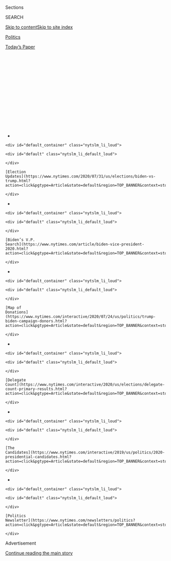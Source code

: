 <div id="app">

<div>

<div>

<div>

<div class="NYTAppHideMasthead css-1q2w90k e1suatyy0">

<div class="section css-ui9rw0 e1suatyy2">

<div class="css-eph4ug er09x8g0">

<div class="css-6n7j50">

</div>

<span class="css-1dv1kvn">Sections</span>

<div class="css-10488qs">

<span class="css-1dv1kvn">SEARCH</span>

</div>

[Skip to content](#site-content)[Skip to site
index](#site-index)

</div>

<div id="masthead-section-label" class="css-1wr3we4 eaxe0e00">

[Politics](https://www.nytimes.com/section/politics)

</div>

<div class="css-10698na e1huz5gh0">

</div>

</div>

<div id="masthead-bar-one" class="section hasLinks css-15hmgas e1csuq9d3">

<div class="css-uqyvli e1csuq9d0">

</div>

<div class="css-1uqjmks e1csuq9d1">

</div>

<div class="css-9e9ivx">

[](https://myaccount.nytimes.com/auth/login?response_type=cookie&client_id=vi)

</div>

<div class="css-1bvtpon e1csuq9d2">

[Today’s
Paper](https://www.nytimes.com/section/todayspaper)

</div>

</div>

</div>

</div>

<div data-aria-hidden="false">

<div id="site-content" data-role="main">

<div>

<div class="css-1aor85t" style="opacity:0.000000001;z-index:-1;visibility:hidden">

<div class="css-1hqnpie">

<div class="css-epjblv">

<span class="css-17xtcya">[Politics](/section/politics)</span><span class="css-x15j1o">|</span><span class="css-fwqvlz">What
the Twitter Hack Revealed: An Election System Teeming With
Risks</span>

</div>

<div class="css-k008qs">

<div class="css-1iwv8en">

<span class="css-18z7m18"></span>

<div>

</div>

</div>

<span class="css-1n6z4y">https://nyti.ms/3fBL1rJ</span>

<div class="css-1705lsu">

<div class="css-4xjgmj">

<div class="css-4skfbu" data-role="toolbar" data-aria-label="Social Media Share buttons, Save button, and Comments Panel with current comment count" data-testid="share-tools">

  - 
  - 
  - 
  - 
    
    <div class="css-6n7j50">
    
    </div>

  - 

</div>

</div>

</div>

</div>

</div>

</div>

<div id="NYT_TOP_BANNER_REGION" class="css-13pd83m">

<div>

<div id="styln-elections-notifications-menu" class="section interactive-content interactive-size-medium css-1edisqu">

<div class="css-17ih8de interactive-body">

<div class="nytslm_innerContainer" data-aria-live="polite">

<div class="nytslm_title">

</div>

  - 
    
    <div id="default_container" class="nytslm_li_loud">
    
    <div id="default" class="nytslm_li_default_loud">
    
    </div>
    
    [Election
    Updates](https://www.nytimes.com/2020/07/31/us/elections/biden-vs-trump.html?action=click&pgtype=Article&state=default&region=TOP_BANNER&context=storylines_menu)
    
    </div>

  - 
    
    <div id="default_container" class="nytslm_li_loud">
    
    <div id="default" class="nytslm_li_default_loud">
    
    </div>
    
    [Biden’s V.P.
    Search](https://www.nytimes.com/article/biden-vice-president-2020.html?action=click&pgtype=Article&state=default&region=TOP_BANNER&context=storylines_menu)
    
    </div>

  - 
    
    <div id="default_container" class="nytslm_li_loud">
    
    <div id="default" class="nytslm_li_default_loud">
    
    </div>
    
    [Map of
    Donations](https://www.nytimes.com/interactive/2020/07/24/us/politics/trump-biden-campaign-donors.html?action=click&pgtype=Article&state=default&region=TOP_BANNER&context=storylines_menu)
    
    </div>

  - 
    
    <div id="default_container" class="nytslm_li_loud">
    
    <div id="default" class="nytslm_li_default_loud">
    
    </div>
    
    [Delegate
    Count](https://www.nytimes.com/interactive/2020/us/elections/delegate-count-primary-results.html?action=click&pgtype=Article&state=default&region=TOP_BANNER&context=storylines_menu)
    
    </div>

  - 
    
    <div id="default_container" class="nytslm_li_loud">
    
    <div id="default" class="nytslm_li_default_loud">
    
    </div>
    
    [The
    Candidates](https://www.nytimes.com/interactive/2019/us/politics/2020-presidential-candidates.html?action=click&pgtype=Article&state=default&region=TOP_BANNER&context=storylines_menu)
    
    </div>

  - 
    
    <div id="default_container" class="nytslm_li_loud">
    
    <div id="default" class="nytslm_li_default_loud">
    
    </div>
    
    [Politics
    Newsletter](https://www.nytimes.com/newsletters/politics?action=click&pgtype=Article&state=default&region=TOP_BANNER&context=storylines_menu)
    
    </div>

</div>

</div>

</div>

</div>

</div>

<div id="top-wrapper" class="css-1sy8kpn">

<div id="top-slug" class="css-l9onyx">

Advertisement

</div>

[Continue reading the main
story](#after-top)

<div class="ad top-wrapper" style="text-align:center;height:100%;display:block;min-height:250px">

<div id="top" class="place-ad" data-position="top" data-size-key="top">

</div>

</div>

<div id="after-top">

</div>

</div>

<div>

<div id="sponsor-wrapper" class="css-1hyfx7x">

<div id="sponsor-slug" class="css-19vbshk">

Supported by

</div>

[Continue reading the main
story](#after-sponsor)

<div id="sponsor" class="ad sponsor-wrapper" style="text-align:center;height:100%;display:block">

</div>

<div id="after-sponsor">

</div>

</div>

<div class="css-186x18t">

News Analysis

</div>

<div class="css-1vkm6nb ehdk2mb0">

# What the Twitter Hack Revealed: An Election System Teeming With Risks

</div>

The breach that targeted Joe Biden, Barack Obama and others served as a
warning: Had it happened on Nov. 3, hoping to upend the election, the
political fallout could have been quite different.

<div class="css-79elbk" data-testid="photoviewer-wrapper">

<div class="css-z3e15g" data-testid="photoviewer-wrapper-hidden">

</div>

<div class="css-1a48zt4 ehw59r15" data-testid="photoviewer-children">

![<span class="css-16f3y1r e13ogyst0" data-aria-hidden="true">People
voted at a library in Dallas this week. The hacking of Twitter on
Wednesday revealed another potential avenue for election
interference.</span><span class="css-cnj6d5 e1z0qqy90" itemprop="copyrightHolder"><span class="css-1ly73wi e1tej78p0">Credit...</span><span><span>Nitashia
Johnson for The New York
Times</span></span></span>](https://static01.nyt.com/images/2020/07/16/us/politics/16elections-hack1/merlin_174559221_c63d8626-3f52-4183-887d-f3e4d1fd565a-articleLarge.jpg?quality=75&auto=webp&disable=upscale)

</div>

</div>

<div class="css-18e8msd">

<div class="css-otjvjh epjyd6m0">

<div class="css-nmf14i ey68jwv0" data-aria-hidden="true">

[![David E.
Sanger](https://static01.nyt.com/images/2018/10/03/multimedia/author-david-e-sanger/author-david-e-sanger-thumbLarge.png
"David E. Sanger")](https://www.nytimes.com/by/david-e-sanger)[![Nicole
Perlroth](https://static01.nyt.com/images/2018/02/20/multimedia/author-nicole-perlroth/author-nicole-perlroth-thumbLarge.jpg
"Nicole Perlroth")](https://www.nytimes.com/by/nicole-perlroth)[![Nick
Corasaniti](https://static01.nyt.com/images/2018/06/13/multimedia/author-nick-corasaniti/author-nick-corasaniti-thumbLarge-v2.png
"Nick Corasaniti")](https://www.nytimes.com/by/nick-corasaniti)

</div>

<div class="css-1baulvz">

By [<span class="css-1baulvz" itemprop="name">David E.
Sanger</span>](https://www.nytimes.com/by/david-e-sanger),
[<span class="css-1baulvz" itemprop="name">Nicole
Perlroth</span>](https://www.nytimes.com/by/nicole-perlroth) and
[<span class="css-1baulvz last-byline" itemprop="name">Nick
Corasaniti</span>](https://www.nytimes.com/by/nick-corasaniti)

</div>

</div>

  - 
    
    <div class="css-ld3wwf e16638kd2">
    
    July 16,
    2020
    
    </div>

  - 
    
    <div class="css-4xjgmj">
    
    <div class="css-d8bdto" data-role="toolbar" data-aria-label="Social Media Share buttons, Save button, and Comments Panel with current comment count" data-testid="share-tools">
    
      - 
      - 
      - 
      - 
        
        <div class="css-6n7j50">
        
        </div>
    
      - 
    
    </div>
    
    </div>

</div>

</div>

<div class="section meteredContent css-1r7ky0e" name="articleBody" itemprop="articleBody">

<div class="css-1fanzo5 StoryBodyCompanionColumn">

<div class="css-53u6y8">

Over the past year government officials have raced to help states
replace voting machines that leave no paper trail, and to harden
vulnerable online voter registration systems that many fear Russia, or
others, could hijack to trigger chaos on Election Day.

But this week, the country got a startling vision of other perils in
political disinformation — and how many other ways there may be to
manipulate turnout, if not votes.

The breach by a [hacker or
hackers](https://www.nytimes.com/2020/07/17/technology/twitter-hackers-interview.html)
who [bored into the command center of
Twitter](https://www.nytimes.com/2020/07/15/technology/twitter-hack-bill-gates-elon-musk.html)
on Wednesday — seizing control of [Joseph R. Biden
Jr.](https://www.nytimes.com/interactive/2020/us/elections/joe-biden.html)’s
and Barack Obama’s blue-checked accounts, among many others — served as
a warning that some of the most critical infrastructure that could
influence the election is not in the hands of government experts, and is
far less protected than anyone assumed even a day ago.

</div>

</div>

<div>

</div>

<div class="css-1fanzo5 StoryBodyCompanionColumn">

<div class="css-53u6y8">

The hackers probably did the nation a favor. With a crude scheme to
deceive users into thinking that Mr. Biden and Mr. Obama were asking
them for donations in Bitcoin — which sent more than $120,000 flowing
into their cryptocurrency wallets — they revealed how simple it may be
to imitate the powerful and the trusted.

</div>

</div>

<div class="css-1fanzo5 StoryBodyCompanionColumn">

<div class="css-53u6y8">

Had saboteurs infiltrated Twitter on Nov. 3 instead of in the middle of
July, with the goal of upending the election, the political fallout
could have been quite different. False warnings of a coronavirus
outbreak in key precincts in Wisconsin or Pennsylvania could have untold
impact on a close vote in a battleground state. Deceptive tweets from
political party accounts saying polling places were closed could sow
confusion.

Or imagine a fake declaration, under Mr. Biden’s account, that he was
dropping out of the race — a nightmare scenario for Democrats that some
federal officials said they were talking about hypothetically among
themselves on Wednesday night as the scope of Twitter’s failure became
clear.

Similar war gaming about social media and election interference has
played out in classified simulations conducted by the Department of
Homeland Security, which is responsible for securing the 2020 election,
and at Fort Meade, Md., home of the National Security Agency and United
States Cyber Command. The results have never fully been made public.

But the nation is now getting a very public look at the impact of
disinformation when trusted accounts of politicians and prominent
Americans are hacked — with voters confused and more wary than ever of
who is telling the truth, blue check or no blue check. The disruption
revealed that the social media platform favored by the president — one
that the [federal courts concluded a year ago is a conduit for official
messages about national
policy](https://www.nytimes.com/2019/07/09/us/politics/trump-twitter-first-amendment.html)—
was as vulnerable, in its own way, as the aging registration databases
that Russian intelligence invaded four years ago in Arizona, Illinois
and other states.

</div>

</div>

<div class="css-1fanzo5 StoryBodyCompanionColumn">

<div class="css-53u6y8">

Investigators are still trying to determine exactly how the hackers got
inside Twitter’s systems and took such command of the platform that,
when Twitter employees took the Bitcoin-seeking messages down, the
disinformation popped right back up. Many of the details remain unclear:
Investigators are still trying to determine if the hackers tricked a
Twitter employee into handing over login information. Twitter suggested
on Wednesday that the hackers had used “social engineering,” a strategy
to gain passwords or other personal information by posing as a trusted
person like a company
representative.

<div id="NYT_MAIN_CONTENT_1_REGION" class="css-9tf9ac">

<div>

<div id="styln-nfldraft-updates-block" class="section interactive-content interactive-size-medium css-1ftcdic">

<div class="css-17ih8de interactive-body">

<div id="styln-briefing-block" data-asset-id="">

<div class="briefing-block-header-section">

# [Latest Updates: 2020 Election](https://www.nytimes.com/2020/07/31/us/elections/biden-vs-trump.html?action=click&pgtype=Article&state=default&region=MAIN_CONTENT_1&context=storylines_live_updates)

<div class="briefing-block-ts">

Updated 2020-08-01T01:26:45.732Z

</div>

</div>

  - [Kamala Harris, a top vice-presidential contender, confronts double
    standards.](https://www.nytimes.com/2020/07/31/us/elections/biden-vs-trump.html?action=click&pgtype=Article&state=default&region=MAIN_CONTENT_1&context=storylines_live_updates#link-29fdff45)
  - [Karen Bass and Susan Rice are rising on Biden’s vice-presidential
    shortlist.](https://www.nytimes.com/2020/07/31/us/elections/biden-vs-trump.html?action=click&pgtype=Article&state=default&region=MAIN_CONTENT_1&context=storylines_live_updates#link-13ec3d9c)
  - [Trump says Russian bounties to kill U.S. troops ‘never took
    place.’](https://www.nytimes.com/2020/07/31/us/elections/biden-vs-trump.html?action=click&pgtype=Article&state=default&region=MAIN_CONTENT_1&context=storylines_live_updates#link-49e9a016)

<div class="briefing-block-footer">

<div class="briefing-block-footer-meta">

[See more
updates](https://www.nytimes.com/2020/07/31/us/elections/biden-vs-trump.html?action=click&pgtype=Article&state=default&region=MAIN_CONTENT_1&context=storylines_live_updates)

</div>

</div>

</div>

</div>

</div>

</div>

</div>

But another line of inquiry includes whether a Twitter employee was
bribed for his or her credentials, something one person who claimed
responsibility for the hacking told the technology site
[Motherboard](https://slack-redir.net/link?url=https%3A%2F%2Fwww.vice.com%2Fen_us%2Farticle%2Fjgxd3d%2Ftwitter-insider-access-panel-account-hacks-biden-uber-bezos).

In the end, it may matter less how they did it than that they succeeded.
As Christopher Krebs, who leads the Cybersecurity and Infrastructure
Agency at the Department of Homeland Security, has often noted,
influencing an election requires either hacking into voter systems or
hacking into voters’ brains. The Twitter breach demonstrated yet another
way to accomplish the latter, what Mr. Krebs called on Thursday “the
more likely, less costly way” to mount an attack.

Until Wednesday’s attack, most of the officials and analysts at the
array of federal agencies confronting election threats were focused
heavily on voting systems — because that is the area over which
governments have most control. Their particular worry was a convergence
of cybercriminals and national intelligence agencies, particularly in
Russia, deploying ransomware against underprotected American cities and
towns.

A leaked F.B.I. warning from May 1 said ransomware hackers could seek to
lock up registration databases, a move that would disrupt both in-person
voting and the mailing and processing of mail-in ballots. The F.B.I.
warning suggested that ransomware attacks “will likely threaten the
availability of data on interconnected election servers, even if that is
not the actors’ intention.”

The bureau had reason to worry:
[Atlanta](https://www.nytimes.com/2018/03/27/us/cyberattack-atlanta-ransomware.html),
[Baltimore](https://www.nytimes.com/2019/05/22/us/baltimore-ransomware.html)
and towns across Florida and Texas have been victims of attacks that
locked up their data, making it impossible to pay taxes, get potholes
fixed or obtain a building permit. The advisory noted that
cybercriminals broke into the American companies that provide internet
services to Louisiana election officials late last year, then carefully
timed their ransomware attack to a week before an election.

It was a wake-up call, F.B.I. analysts said, to what American states and
counties might expect in 2020.

</div>

</div>

<div class="css-1fanzo5 StoryBodyCompanionColumn">

<div class="css-53u6y8">

But the Twitter hacking suggested yet another vector for attack. And it
was a reminder of three particular challenges facing those trying to
secure the election. The first is assessing possible vulnerabilities so
the country is not playing catch-up once again, long after Election Day,
to outside interference with the election system or on social media.
(The extent of Russia’s manipulation of Facebook posts in 2016, for
example, became clear only after [President
Trump](https://www.nytimes.com/interactive/2020/us/elections/donald-trump.html)
had been elected.)

The second is how well the country can lock down these systems in the
100-plus days left before the election, beyond the obvious “critical
infrastructure” that will enable the Nov. 3 vote. And the third is
whether it is possible to build some national resilience to respond
quickly, as Twitter tried, if something goes wrong.

</div>

</div>

<div class="css-79elbk" data-testid="photoviewer-wrapper">

<div class="css-z3e15g" data-testid="photoviewer-wrapper-hidden">

</div>

<div class="css-1a48zt4 ehw59r15" data-testid="photoviewer-children">

![<span class="css-16f3y1r e13ogyst0" data-aria-hidden="true">The F.B.I.
is investigating how the hackers got inside Twitter’s
systems.</span><span class="css-cnj6d5 e1z0qqy90" itemprop="copyrightHolder"><span class="css-1ly73wi e1tej78p0">Credit...</span><span>Jason
Henry for The New York
Times</span></span>](https://static01.nyt.com/images/2020/07/16/us/politics/16elections-hack2/merlin_173164302_a4091605-fbbd-4fdf-b05f-a24b83dfb707-articleLarge.jpg?quality=75&auto=webp&disable=upscale)

</div>

</div>

<div class="css-1fanzo5 StoryBodyCompanionColumn">

<div class="css-53u6y8">

Since 2016, thousands of pages of federal investigative reports have
been published on what went wrong in the presidential election that
year, and a congressional Cyberspace Solarium Commission has produced
long lists of recommendations of how private enterprise and the
government can work together.

But then there are days like Wednesday, when it seems as if all the
studies were insufficient.

“We have seen disconcerting incidents of account takeovers before,” said
John Hultquist, the senior director of intelligence analysis at FireEye,
one of the leading cybersecurity firms, “but we are very concerned about
the possibility of real foreign actors hijacking legitimate sources of
information — key media accounts for instance — and using that to push
out disinformation” close to Election Day.

“By the time we unwind everything to figure out what happened, it could
be too late,” he added. “That’s a very real scenario.”

Or, as Laura Rosenberger, a former State Department official who now
directs the Alliance for Securing Democracy project at the German
Marshall Fund, noted, “What hasn’t changed is our failure to think
ahead. Our adversaries have an ability to turn this infrastructure,
which we have created, against us, and we need to be better at
anticipating the threat vectors.”

</div>

</div>

<div class="css-1fanzo5 StoryBodyCompanionColumn">

<div class="css-53u6y8">

Similar thoughts haunt state election officials on both sides of the
aisle, who say they are alarmed about what could happen if the
mega-microphones of accounts belonging to the likes of Mr. Biden or Mr.
Obama broadcast a bit of electoral disinformation.

Alex Padilla, the secretary of state in California, home to Twitter
headquarters, said that while state officials had run simulations of a
social media disinformation campaign disrupting an election day, they
hadn’t imagined a situation in which Twitter itself was hacked. Still,
he said, threats posed by disinformation motivated him to set up
[VoteSure](https://www.sos.ca.gov/elections/vote-sure/), a statewide
voting information effort sparked by the special counsel’s investigation
of Russian interference in the 2016 election.

“I wouldn’t say it was a new concern, but I would say it’s a big
reminder given what we’ve all been through over the last four years,”
Mr. Padilla said.

In Ohio, Frank LaRose, the secretary of state, has been conducting
seminars to inform local officials about disinformation tactics and how
to respond, and directing much of Ohio’s federal election funds to
shoring up election security. But the attack on Twitter opened a new
front, he said.

“From my time in the Army, I learned that the enemy is always going to
be innovating to try to find our vulnerabilities,” Mr. LaRose said in a
statement. “We’re doing everything we can to stay ahead of the curve,
including going straight into targeted communities and arming them with
the tools they need to fight back against disinformation.”

Of course, no one should be shocked at high-profile account takeovers:
The account of Jack Dorsey, Twitter’s chief executive, was [compromised
last
year](https://www.nytimes.com/2019/08/30/technology/jack-dorsey-twitter-account-hacked.html).
Last year, two Twitter employees were accused of abusing their access to
aid Saudi Arabia’s efforts to spy on dissidents abroad.

And as far back as 2013, the Syrian Electronic Army hacked The
Associated Press’s Twitter account, issuing false warnings that an
explosion at the White House had injured Mr. Obama. By the time the
tweet could be corrected, and the hackers exposed, the stock market had
plunged.

</div>

</div>

<div class="css-1fanzo5 StoryBodyCompanionColumn">

<div class="css-53u6y8">

Seven years later, fears are heightened by the uncertainty over how to
deal with life in a so-called dirty network, where data and information
are coursing through Americans’ phones on apps of questionable security
— Twitter is now in that category — or under foreign control.

That is why companies ranging from PayPal and Wells Fargo, and political
organizations like the Democratic National Committee, have told
employees to delete the Chinese social media app TikTok from their
corporate devices. On Wednesday, as the Twitter drama was unfolding, Mr.
Trump’s chief of staff, Mark Meadows, said the government was
considering banning TikTok entirely.

“There are a number of administration officials who are looking at the
national security risk as it relates to TikTok, WeChat and other apps
that have the potential for national security exposure,” Mr. Meadows
said on Air Force One, “specifically as it relates to the gathering of
information on American citizens by a foreign adversary.”

But Twitter is an American company — no one is going to ban it — and
it’s the way that Mr. Meadows’s boss communicates with his
constituents and, often, with his own government. The question is
whether its security flaws can be fixed in the next 16
weeks.

</div>

</div>

<div>

</div>

</div>

<div>

</div>

<div>

</div>

<div id="NYT_BELOW_MAIN_CONTENT_REGION">

<div>

<div id="STLYN_guide_v1_STYLN_guide_a" class="section css-l08pwh interactive-content interactive-size-medium">

<div class="css-17ih8de interactive-body">

<div class="g-story g-freebird g-max-limit" data-preview-slug="styln-scroll-guide">

</div>

<div id="g-electionguide-id" class="g-electionguide">

<div class="g-electionguide-container">

<div class="g-electionguide-wrapper">

<div class="g-electionguide-logo">

</div>

# Our 2020 Election Guide

Updated July 31, 2020

  - 
    
    -----
    
    ## The Latest
    
      - President Trump’s assault on the Postal Service is intersecting
        with his attacks on mail-in voting. [Voting rights groups say it
        is a recipe for
        disaster.](https://www.nytimes.com/2020/07/31/us/politics/trump-usps-mail-delays.html?action=click&pgtype=Article&state=default&region=BELOW_MAIN_CONTENT&context=storylines_guide)

  - 
    
    -----
    
    ## Biden’s V.P. Search
    
      - [Here are 13
        women](https://www.nytimes.com/article/biden-vice-president-2020.html?action=click&pgtype=Article&state=default&region=BELOW_MAIN_CONTENT&context=storylines_guide)
        who have been under consideration to be Joe Biden’s running
        mate, and why each might be chosen — and might not be.

  - 
    
    -----
    
    ## Keep Up With Our Coverage
    
      - Get an
        [email](https://www.nytimes.com/newsletters/politics?action=click&pgtype=Article&state=default&region=BELOW_MAIN_CONTENT&context=storylines_guide)
        recapping the day’s news
    
    <!-- end list -->
    
      - Download our mobile app on
        [iOS](https://apps.apple.com/us/app/nytimes/id284862083?ls=1&mat_click_id=5c79ae7455014fd1bd66b5610c05b8f2-20191112-16948&referrer=mat_click_id%3D5c79ae7455014fd1bd66b5610c05b8f2-20191112-16948%26link_click_id%3D722930677036718082)
        and
        [Android](http://a.localytics.com/android?id=com.nytimes.android&referrer=utm_source%3Dother_nyt_mobile_web%26utm_medium%3DWeb%2520page%26utm_term%3DGeneral%2520Mobile%2520Page%26utm_campaign%3DNYT%2520Mobile%2520General%2520Page)
        and turn on Breaking News and Politics alerts

</div>

</div>

</div>

</div>

</div>

</div>

</div>

<div>

</div>

<div>

<div id="bottom-wrapper" class="css-1ede5it">

<div id="bottom-slug" class="css-l9onyx">

Advertisement

</div>

[Continue reading the main
story](#after-bottom)

<div id="bottom" class="ad bottom-wrapper" style="text-align:center;height:100%;display:block;min-height:90px">

</div>

<div id="after-bottom">

</div>

</div>

</div>

</div>

</div>

## Site Index

<div>

</div>

## Site Information Navigation

  - [© <span>2020</span> <span>The New York Times
    Company</span>](https://help.nytimes.com/hc/en-us/articles/115014792127-Copyright-notice)

<!-- end list -->

  - [NYTCo](https://www.nytco.com/)
  - [Contact
    Us](https://help.nytimes.com/hc/en-us/articles/115015385887-Contact-Us)
  - [Work with us](https://www.nytco.com/careers/)
  - [Advertise](https://nytmediakit.com/)
  - [T Brand Studio](http://www.tbrandstudio.com/)
  - [Your Ad
    Choices](https://www.nytimes.com/privacy/cookie-policy#how-do-i-manage-trackers)
  - [Privacy](https://www.nytimes.com/privacy)
  - [Terms of
    Service](https://help.nytimes.com/hc/en-us/articles/115014893428-Terms-of-service)
  - [Terms of
    Sale](https://help.nytimes.com/hc/en-us/articles/115014893968-Terms-of-sale)
  - [Site
    Map](https://spiderbites.nytimes.com)
  - [Help](https://help.nytimes.com/hc/en-us)
  - [Subscriptions](https://www.nytimes.com/subscription?campaignId=37WXW)

</div>

</div>

</div>

</div>
